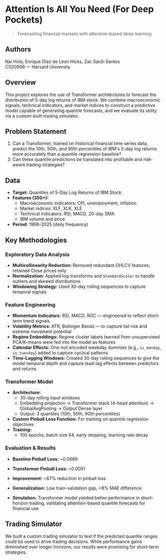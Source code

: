 # Attention Is All You Need (For Deep Pockets) 

> Forecasting financial markets with attention-based deep learning

## Authors

Nai Hola, Enrique Diaz de Leon Hicks, Zac Sardi-Santos  
CS2090B — Harvard University

## Overview

This project explores the use of Transformer architectures to forecast the distribution of 5-day log returns of IBM stock. We combine macroeconomic signals, technical indicators, and market indices to construct a predictive model capable of generating quantile forecasts, and we evaluate its utility via a custom-built trading simulator.

## Problem Statement

1. Can a Transformer, trained on historical financial time series data, predict the 10th, 50th, and 90th percentiles of IBM's 5-day log returns more accurately than a quantile regression baseline?
2. Can these quantile predictions be translated into profitable and risk-aware trading strategies?

## Data

- **Target:** Quantiles of 5-Day Log Returns of IBM Stock
- **Features (350+):**
  - Macroeconomic indicators: CPI, unemployment, inflation
  - Market indices: XLF, XLK, XLE
  - Technical indicators: RSI, MACD, 20-day SMA
  - IBM volume and price
- **Period:** 1998–2025 (daily frequency)

## Key Methodologies

### Exploratory Data Analysis

- **Multicollinearity Reduction:** Removed redundant OHLCV features; retained Close prices only
- **Normalization:** Applied log-transforms and `StandardScaler` to handle outliers and skewed distributions
- **Windowing Strategy:** Used 30-day rolling sequences to capture temporal signals

### Feature Engineering
- **Momentum Indicators:** RSI, MACD, ROC — engineered to reflect short-term trend signals
- **Volatility Metrics:** ATR, Bollinger Bands — to capture tail risk and extreme movement potential
- **Regime Embeddings:** Regime cluster labels learned from unsupervised PCA/K-means were fed into the model as features
- **Calendar Effects:** One-hot encoded weekday dummies (e.g., `is_monday`, `is_tuesday`) added to capture cyclical patterns
- **Time-Lagging Windows:** Created 30-day rolling sequences to give the model temporal depth and capture lead-lag effects between predictors and returns

### Transformer Model

- **Architecture:**
  - 30-day rolling input windows
  - Embedding projection → Transformer stack (4-head attention) → GlobalAvgPooling → Output Dense layer
  - Output: 3 quantiles (10th, 50th, 90th percentiles)
- **Custom Pinball Loss Function:** For training on quantile regression objectives
- **Training:**
  - 100 epochs, batch size 64, early stopping, learning rate decay

### Evaluation & Results

- **Baseline Pinball Loss:** ~0.0689  
- **Transformer Pinball Loss:** ~0.0091  
- **Improvement:** ~87% reduction in pinball loss

- **Generalization:** Low train-validation gap, <8% MAE difference
- **Simulation:** Transformer model yielded better performance in short-horizon trading, validating attention-based quantile forecasts for financial use

## Trading Simulator

We built a custom trading simulator to test if the predicted quantile ranges could be used to drive trading decisions. While performance gains diminished over longer horizons, our results were promising for short-term strategies.




